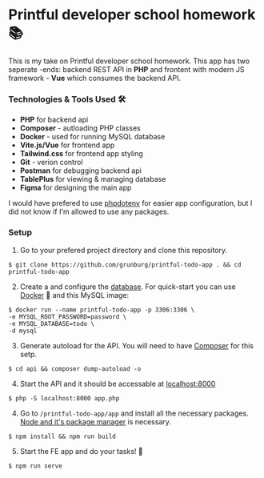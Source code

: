 # Printful developer school homework 📚

This is my take on Printful developer school homework. This app has two seperate -ends: backend REST API in **PHP** and frontent with modern JS framework - **Vue** which consumes the backend API. 

### Technologies & Tools Used 🛠
* **PHP** for backend api
* **Composer** - autloading PHP classes
* **Docker** - used for running MySQL database
* **Vite.js/Vue** for frontend app
* **Tailwind.css** for frontend app styling
* **Git** - verion control
* **Postman** for debugging backend api
* **TablePlus** for viewing & managing database
* **Figma** for designing the main app

I would have prefered to use [phpdotenv](https://github.com/vlucas/phpdotenv) for easier app configuration, but I did not know if I'm allowed to use any packages.

### Setup
1. Go to your prefered project directory and clone this repository.
```
$ git clone https://github.com/grunburg/printful-todo-app . && cd printful-todo-app
```
2. Create a and configure the [database](https://github.com/grunburg/printful-todo-app/blob/master/api/app/Core/Database/Database.php). For quick-start you can use [Docker](https://www.docker.com/) 🐳 and this MySQL image:
```
$ docker run --name printful-todo-app -p 3306:3306 \
-e MYSQL_ROOT_PASSWORD=password \
-e MYSQL_DATABASE=todo \
-d mysql
```
3. Generate autoload for the API. You will need to have [Composer](https://getcomposer.org/) for this setp.
```
$ cd api && composer dump-autoload -o
```
4. Start the API and it should be accessable at [localhost:8000](http://localhost:8000/)
```
$ php -S localhost:8000 app.php
```
4. Go to `/printful-todo-app/app` and install all the necessary packages. [Node and it's package manager](https://nodejs.org/en/) is necessary.
```
$ npm install && npm run build
```
5. Start the FE app and do your tasks! 🥳
```
$ npm run serve
```
